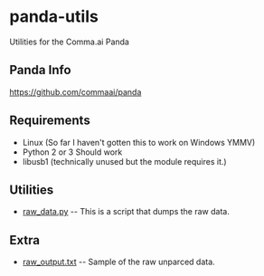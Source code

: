 # panda-utils
Utilities for the Comma.ai Panda

Panda Info
------
https://github.com/commaai/panda

Requirements
------
- Linux (So far I haven't gotten this to work on Windows YMMV)
- Python 2 or 3 Should work
- libusb1 (technically unused but the module requires it.)

Utilities
------
- [raw_data.py](https://github.com/bertramt/panda-utils/blob/master/raw_data.py)  -- This is a script that dumps the raw data.

Extra
------
- [raw_output.txt](https://github.com/bertramt/panda-utils/blob/master/extra/raw_output.txt)  -- Sample of the raw unparced data.